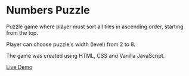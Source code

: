 # Numbers Puzzle

Puzzle game where player must sort all tiles in ascending order, starting from the top.

Player can choose puzzle's width (level) from 2 to 8.

The game was created using HTML, CSS and Vanilla JavaScript.

<a href="https://alan2207.github.io/numbers-puzzle/" target="_blank">Live Demo</a>
